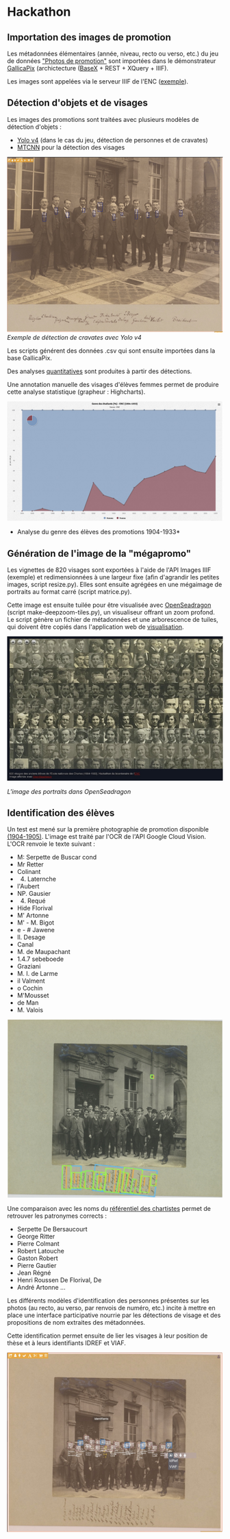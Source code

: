 # Hackathon 

## Importation des images de promotion
Les métadonnées élémentaires (année, niveau, recto ou verso, etc.) du jeu de données ["Photos de promotion"](https://github.com/ademec/hackathon) sont importées dans le démonstrateur [GallicaPix](https://github.com/altomator/Image_Retrieval) (archictecture ([BaseX](https://basex.org/) + REST + XQuery + IIIF). 

Les images sont appelées via le serveur IIIF de l'ENC ([exemple](https://iiif.chartes.psl.eu/images/encprom/encprom_1904-1905_2_1/encprom_1904-1905_2_1_1.jpg/full/full/0/default.jpg)). 

## Détection d'objets et de visages
Les images des promotions sont traitées avec plusieurs modèles de détection d'objets :
- [Yolo v4](https://github.com/kiyoshiiriemon/yolov4_darknet) (dans le cas du jeu, détection de personnes et de cravates)
- [MTCNN](https://github.com/jbrownlee/mtcnn) pour la détection des visages

![Yolo v4](https://github.com/ademec/Valda/blob/images/images/visuels/cravates.jpg)
*Exemple de détection de cravates avec Yolo v4*

Les scripts générent des données .csv qui sont ensuite importées dans la base GallicaPix.

Des analyses [quantitatives](https://altomator.github.io/Introduction_to_Deep_Learning-2-Face_Detection/ENC/Graphes/cravates.htm) sont produites à partir des détections. 

Une annotation manuelle des visages d'élèves femmes permet de produire cette analyse statistique (grapheur : Highcharts).

[![Genres des élèves](https://github.com/ademec/Valda/blob/images/images/visuels/genres.jpg)](https://altomator.github.io/Introduction_to_Deep_Learning-2-Face_Detection/ENC/Graphes/illustrations-genrees_an.htm)
* Analyse du genre des élèves des promotions 1904-1933*


## Génération de l'image de la "mégapromo"
Les vignettes de 820 visages sont exportées à l'aide de l'API Images IIIF (exemple) et redimensionnées à une largeur fixe (afin d'agrandir les petites images, script resize.py). Elles sont ensuite agrégées en une mégaimage de portraits au format carré (script matrice.py). 

Cette image est ensuite tuilée pour être visualisée avec [OpenSeadragon](https://openseadragon.github.io/docs/) (script make-deepzoom-tiles.py), un visualiseur offrant un zoom profond. Le script génère un fichier de métadonnées et une arborescence de tuiles, qui doivent être copiés dans l'application web de [visualisation](http://www.euklides.fr/blog/altomator/Megapixel/Visages-ENC.html).

[![megapixel](https://github.com/ademec/Valda/blob/images/images/visuels/mosaique.jpg)](http://www.euklides.fr/blog/altomator/Megapixel/Visages-ENC.html)

*L'image des portraits dans OpenSeadragon*


## Identification des élèves
Un test est mené sur la première photographie de promotion disponible [(1904-1905)](promotion). L'image est traité par l'OCR de l'API Google Cloud Vision. L'OCR renvoie le texte suivant :
- M: Serpette de Buscar cond 
- Mr Retter 
- Colinant 
- 4. Laternche 
- l'Aubert 
- NP. Gausier 
- 4. Requé 
- Hide Florival 
- M' Artonne
- M' - M. Bigot 
- e - # Jawene 
- ll. Desage 
- Canal 
- M. de Maupachant 
- 1.4.7 sebeboede 
- Graziani 
- M. I. de Larme 
- il Valment 
- o Cochin 
- M'Mousset 
- de Man 
- M. Valois

![OCR](https://github.com/ademec/Valda/blob/images/images/visuels/google.jpg)


Une comparaison avec les noms du [référentiel des chartistes](https://github.com/ademec/hackathon)  permet de retrouver les patronymes corrects :
- Serpette De Bersaucourt 
- George Ritter 
- Pierre Colmant 
- Robert Latouche 
- Gaston Robert 
- Pierre Gautier 
- Jean Régné 
- Henri Roussen De Florival, De 
- André Artonne ...


Les différents modèles d'identification des personnes présentes sur les photos (au recto, au verso, par renvois de numéro, etc.) incite à mettre en place une interface participative nourrie par les détections de visage et des propositions de nom extraites des métadonnées.

Cette identification permet ensuite de lier les visages à leur position de thèse et à leurs identifiants IDREF et VIAF.

![ids](https://github.com/ademec/Valda/blob/images/images/visuels/identification.jpg)


